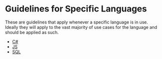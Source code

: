 # Guidelines for Specific Languages

These are guidelines that apply whenever a specific language is in use.
Ideally they will apply to the vast majority of use cases for the language and should be applied as such.

 * [C\#][1]
 * [JS][2]
 * [SQL][3]

[1]: CSharp/README.md
[2]: Javascript/README.md
[3]: SQL/README.md
